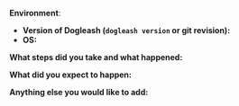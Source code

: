 **Environment**:
- **Version of Dogleash (`dogleash version` or git revision):**
- **OS:**


**What steps did you take and what happened:**
<!-- A clear and concise description of what the bug is. -->


**What did you expect to happen:**


**Anything else you would like to add:**
<!-- Miscellaneous information that will assist in solving the issue. -->

